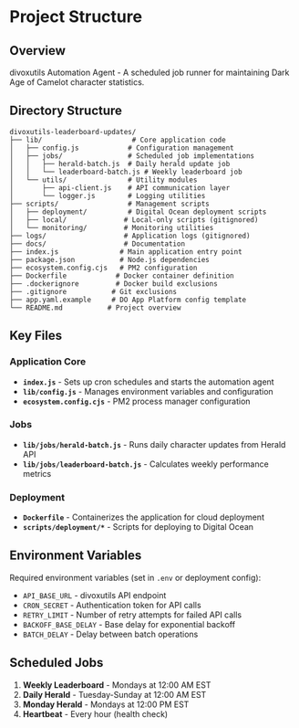 # Project Structure

## Overview

divoxutils Automation Agent - A scheduled job runner for maintaining Dark Age of Camelot character statistics.

## Directory Structure

```
divoxutils-leaderboard-updates/
├── lib/                      # Core application code
│   ├── config.js            # Configuration management
│   ├── jobs/                # Scheduled job implementations
│   │   ├── herald-batch.js  # Daily herald update job
│   │   └── leaderboard-batch.js # Weekly leaderboard job
│   └── utils/               # Utility modules
│       ├── api-client.js    # API communication layer
│       └── logger.js        # Logging utilities
├── scripts/                 # Management scripts
│   ├── deployment/          # Digital Ocean deployment scripts
│   ├── local/              # Local-only scripts (gitignored)
│   └── monitoring/         # Monitoring utilities
├── logs/                   # Application logs (gitignored)
├── docs/                   # Documentation
├── index.js               # Main application entry point
├── package.json           # Node.js dependencies
├── ecosystem.config.cjs   # PM2 configuration
├── Dockerfile            # Docker container definition
├── .dockerignore         # Docker build exclusions
├── .gitignore           # Git exclusions
├── app.yaml.example     # DO App Platform config template
└── README.md           # Project overview

```

## Key Files

### Application Core

- **`index.js`** - Sets up cron schedules and starts the automation agent
- **`lib/config.js`** - Manages environment variables and configuration
- **`ecosystem.config.cjs`** - PM2 process manager configuration

### Jobs

- **`lib/jobs/herald-batch.js`** - Runs daily character updates from Herald API
- **`lib/jobs/leaderboard-batch.js`** - Calculates weekly performance metrics

### Deployment

- **`Dockerfile`** - Containerizes the application for cloud deployment
- **`scripts/deployment/*`** - Scripts for deploying to Digital Ocean

## Environment Variables

Required environment variables (set in `.env` or deployment config):

- `API_BASE_URL` - divoxutils API endpoint
- `CRON_SECRET` - Authentication token for API calls
- `RETRY_LIMIT` - Number of retry attempts for failed API calls
- `BACKOFF_BASE_DELAY` - Base delay for exponential backoff
- `BATCH_DELAY` - Delay between batch operations

## Scheduled Jobs

1. **Weekly Leaderboard** - Mondays at 12:00 AM EST
2. **Daily Herald** - Tuesday-Sunday at 12:00 AM EST
3. **Monday Herald** - Mondays at 12:00 PM EST
4. **Heartbeat** - Every hour (health check)
